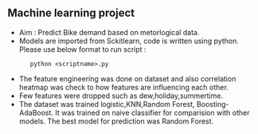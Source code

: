 ## Machine learning project 
- Aim : Predict Bike demand based on metorlogical data. 
- Models are imported from Sckitlearn, code is written using python. Please use below format to run script :
  ```shell
     python <scriptname>.py
  ```
- The feature engineering was done on dataset and also correlation heatmap was check to how features are influencing each other.
- Few features were dropped such as dew,holiday,summertime.
- The dataset was trained logistic,KNN,Random Forest, Boosting-AdaBoost. It was trained on naive classifier for comparision with other models. The best model for prediction was Random Forest.
